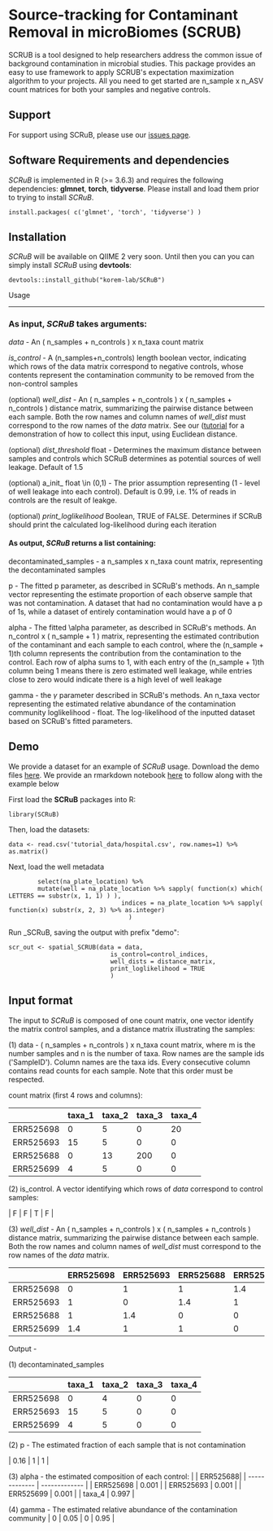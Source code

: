 # Source-tracking for Contaminant Removal in microBiomes (SCRUB)

SCRUB is a tool designed to help researchers address the common issue of background contamination in microbial studies. This package provides an easy to use framework to apply SCRUB's expectation maximization algorithm to your projects. All you need to get started are n_sample x n_ASV count matrices for both your samples and negative controls. 


Support
-----------------------

For support using SCRuB, please use our <a href="https://github.com/korem-lab/SCRuB/issues">issues page</a>.


Software Requirements and dependencies
-----------------------

*SCRuB* is implemented in R (>= 3.6.3) and requires the following dependencies: **glmnet**, **torch**, **tidyverse**. Please install and load them prior to trying to install *SCRuB*. 

```
install.packages( c('glmnet', 'torch', 'tidyverse') )
```


Installation
---------------------------

*SCRuB* will be available on QIIME 2 very soon. Until then you can you can simply install *SCRuB* using **devtools**: 
```
devtools::install_github("korem-lab/SCRuB")
```


Usage
___________________

### As input, *SCRuB* takes arguments:

 _data_ - An ( n_samples + n_controls ) x n_taxa count matrix
 
 _is_control_ - A  (n_samples+n_controls) length boolean vector, indicating which rows of the data matrix correspond to negative controls, whose contents represent the contamination community to be removed from the non-control samples
 
(optional) _well_dist_ - An ( n_samples + n_controls ) x ( n_samples + n_controls ) distance matrix, summarizing the pairwise distance between each sample. Both the row names and column names of _well_dist_ must correspond to the row names of the _data_ matrix. See our (<a href="https://korem-lab.github.io/SCRuB/tutorial.html">tutorial</a> for a demonstration of how to collect this input, using Euclidean distance. 

(optional) _dist_threshold_ float - Determines the maximum distance between samples and controls which SCRuB determines as potential sources of well leakage. Default of 1.5 

(optional) a_init_ float \in (0,1) - The prior assumption representing (1 - level of well leakage into each control). Default is 0.99, i.e. 1% of reads in controls are the result of leakge. 

(optional) _print_loglikelihood_ Boolean, TRUE of FALSE. Determines if SCRuB should print the calculated log-likelihood during each iteration

#### As output, *SCRuB* returns a list containing:

 decontaminated_samples - a n_samples x n_taxa count matrix, representing the decontaminated samples
 
 p - The fitted p parameter, as described in SCRuB's methods. An n_sample vector representing the estimate proportion of each observe sample that was not contamination. A dataset that had no contamination would have a p of 1s, while a dataset of entirely contamination would have a p of 0
 
 alpha - The fitted \alpha parameter, as described in SCRuB's methods. An n_control x ( n_sample + 1 ) matrix, representing the estimated contribution of the contaminant and each sample to each control, where the (n_sample + 1)th column represents the contribution from the contamination to the control. Each row of alpha sums to 1, with each entry of the (n_sample + 1)th  column being 1 means there is zero estimated well leakage, while entries close to zero would indicate there is a high level of well leakage
 
gamma - the $\gamma$ parameter described in SCRuB's methods. An n_taxa vector representing the estimated relative abundance of the contamination community
loglikelihood - float. The log-likelihood of the inputted dataset based on SCRuB's fitted parameters.


Demo
-----------------------
We provide a dataset for an example of *SCRuB* usage. Download the demo files <a href="https://github.com/korem-lab/SCRuB/tree/gh-pages_tmp/tutorial_data">here</a>. We provide an rmarkdown notebook <a href="https://github.com/korem-lab/SCRuB/blob/gh-pages_tmp/tutorial.Rmd">here</a> to follow along with the example below

First load the **SCRuB** packages into R:
```
library(SCRuB)
```

Then, load the datasets:
```
data <- read.csv('tutorial_data/hospital.csv', row.names=1) %>% as.matrix()
```

Next, load the well metadata
```well_metadata <- read.csv('tutorial_data/well_metadata.csv', row.names=2)[row.names(data), ] %>% 
        select(na_plate_location) %>% 
        mutate(well = na_plate_location %>% sapply( function(x) which( LETTERS == substr(x, 1, 1) ) ),
                               indices = na_plate_location %>% sapply( function(x) substr(x, 2, 3) %>% as.integer)
                                 )
```

Run _SCRuB, saving the output with prefix "demo":

```
scr_out <- spatial_SCRUB(data = data, 
                            is_control=control_indices, 
                            well_dists = distance_matrix, 
                            print_loglikelihood = TRUE
                            )
```


Input format
-----------------------
The input to *SCRuB* is composed of one count matrix, one vector identify the matrix control samples, and a distance matrix illustrating the samples:

(1) data - ( n_samples + n_controls ) x n_taxa count matrix, where m is the number samples and n is the number of taxa. Row names are the sample ids ('SampleID'). Column names are the taxa ids. Every consecutive column contains read counts for each sample. Note that this order must be respected.


count matrix (first 4 rows and columns):

| | taxa_1 | taxa_2 | taxa_3 | taxa_4 |
| ------------- | ------------- |------------- |------------- |------------- |
| ERR525698  |  0 | 5 | 0|20 |
| ERR525693  |  15 | 5 | 0|0 |
| ERR525688  |  0 | 13 | 200|0 |
| ERR525699  |  4 | 5 | 0|0 |

(2) is_control. A vector identifying which rows of _data_ correspond to control samples:

| F | F | T | F |


(3) _well_dist_ - An ( n_samples + n_controls ) x ( n_samples + n_controls ) distance matrix, summarizing the pairwise distance between each sample. Both the row names and column names of _well_dist_ must correspond to the row names of the _data_ matrix.

| | ERR525698 |ERR525693 | ERR525688| ERR525699|
| ------------- | ------------- |------------- |------------- |------------- |
| ERR525698  |  0 | 1 | 1 | 1.4 |
| ERR525693  |  1 | 0 | 1.4| 1 |
| ERR525688  |  1 | 1.4 | 0| 0 |
| ERR525699  |  1.4 | 1 | 1| 0 |


 

Output - 

(1) decontaminated_samples

| | taxa_1 | taxa_2 | taxa_3 | taxa_4 |
| ------------- | ------------- |------------- |------------- |------------- |
| ERR525698  |  0 | 4 | 0|0 |
| ERR525693  |  15 | 5 | 0|0 |
| ERR525699  |  4 | 5 | 0|0 |

(2) p - The estimated fraction of each sample that is not contamination

| 0.16 | 1 | 1 |

(3) alpha - the estimated composition of each control:
| | ERR525688| 
| ------------- | ------------- |
| ERR525698  | 0.001 |
| ERR525693  |  0.001 |
| ERR525699  |  0.001 |
| taxa_4  |  0.997 |



(4) gamma - The estimated relative abundance of the contamination community
|  0 | 0.05 | 0 | 0.95 |










